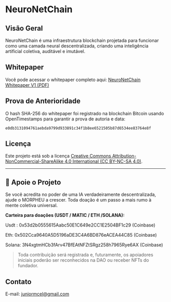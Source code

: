 # NeuroNetChain

## Visão Geral

NeuroNetChain é uma infraestrutura blockchain projetada para funcionar como uma camada neural descentralizada, criando uma inteligência artificial coletiva, auditável e imutável.

## Whitepaper

Você pode acessar o whitepaper completo aqui: [NeuroNetChain Whitepaper V1 (PDF)](https://www.mediafire.com/file/msm36qzsu57d60x/NeuroNetChain_Whitepaper_V1.pdf/file)

## Prova de Anterioridade

O hash SHA-256 do whitepaper foi registrado na blockchain Bitcoin usando OpenTimestamps para garantir a prova de autoria e data:

`e0db3131094761aebda9799d933891c34f1b8ee6521505b87d6534ee83764e8f`

## Licença

Este projeto está sob a licença [Creative Commons Attribution-NonCommercial-ShareAlike 4.0 International (CC BY-NC-SA 4.0)](https://creativecommons.org/licenses/by-nc-sa/4.0/).

---
## 💸 Apoie o Projeto

Se você acredita no poder de uma IA verdadeiramente descentralizada, ajude o MORPHEU a crescer. Toda doação é um passo a mais rumo à mente coletiva universal.

**Carteira para doações (USDT / MATIC / ETH /SOLANA):**

Usdt : 0x53d2b0555615Aabc50E1C649e2CC1E2504BF1c29   (Coinbase)

Eth:  0x502Cca9640A5D5196aDE3C4A6BD876eACEA44C85   (Coinbase)

Solana: 3N4xgtmHCb3fArv47BfEAtNFZtSRgz258h7965Rye6AX  (Coinbase)


> Toda contribuição será registrada e, futuramente, os apoiadores iniciais poderão ser reconhecidos na DAO ou receber NFTs do fundador.

## Contato
  
E-mail: juniormcel@gmail.com
